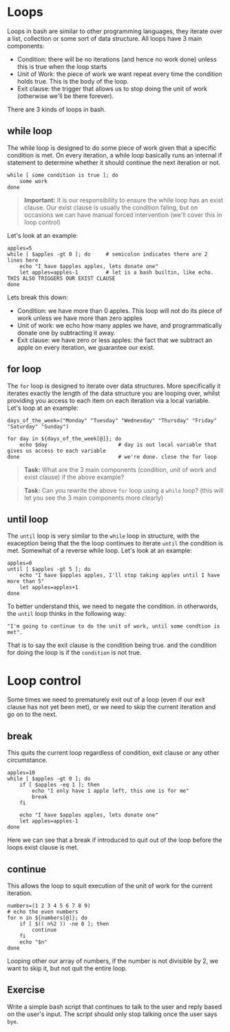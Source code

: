 Loops
=====

Loops in bash are similar to other programming languages, they iterate over a list, collection or some sort of data structure. All loops have 3 main components:

  - Condition: there will be no iterations (and hence no work done) unless this is true when the loop starts
  - Unit of Work: the piece of work we want repeat every time the condition holds true. This is the body of the loop.
  - Exit clause: the trigger that allows us to stop doing the unit of work (otherwise we'll be there forever).

There are 3 kinds of loops in bash.

while loop
----------
The while loop is designed to do some piece of work given that a specific condition is met. On every iteration, a while loop basically runs an internal if statement to determine whether it should continue the next iteration or not.
	
	while [ some condition is true ]; do
		some work
	done
	
> **Important:** It is our responsibility to ensure the while loop has an exist clause. Our exist clause is usually the condition faling, but on occasions we can have manual forced intervention (we'll cover this in loop control)

Let's look at an example:

	apples=5
	while [ $apples -gt 0 ]; do 	# semicolon indicates there are 2 lines here
		echo "I have $apples apples, lets donate one"
		let apples=apples-1			# let is a bash builtin, like echo. THIS ALSO TRIGGERS OUR EXIST CLAUSE
	done

Lets break this down:
  - Condition: we have more than 0 apples. This loop will not do its piece of work unless we have more than zero apples
  - Unit of work: we echo how many apples we have, and programmatically donate one by subtracting it away.
  - Exit clause: we have zero or less apples: the fact that we subtract an apple on every iteration, we guarantee our exist.
  

for loop
--------
The `for` loop is designed to iterate over data structures. More specifically it iterates exactly the length of the data structure you are looping over, whilst providing you access to each item on each iteration via a local variable. Let's loop at an example:

	days_of_the_week=("Monday" "Tuesday" "Wednesday" "Thursday" "Friday" "Saturday" "Sunday")
	
	for day in ${days_of_the_week[@]}; do		
		echo $day						# day is out local variable that gives us access to each variable 
	done								# we're done. close the for loop
	
> **Task:** What are the 3 main components (condition, unit of work and exist clause) if the above example?

> **Task:** Can you rewrite the above `for` loop using a `while` loop? (this will let you see the 3 main components more clearly)


until loop
----------
The `until` loop is very similar to the `while` loop in structure, with the exaception being that the the loop continues to iterate `until` the condition is met. Somewhat of a reverse while loop. Let's look at an example:

	apples=0
	until [ $apples -gt 5 ]; do 	
		echo "I have $apples apples, I'll stop taking apples until I have more than 5"
		let apples=apples+1		
	done
	
To better understand this, we need to negate the condition. in otherwords, the `until` loop thinks in the following way: 
	
	"I'm going to continue to do the unit of work, until some condtion is met". 

That is to say the exit clause is the condition being true. and the condition for doing the loop is if the `condition` is not true.


Loop control
============
Some times we need to prematurely exit out of a loop (even if our exit clause has not yet been met), or we need to skip the current iteration and go on to the next.

break
-----
This quits the current loop regardless of condition, exit clause or any other circumstance.

    apples=10
    while [ $apples -gt 0 ]; do
		if [ $apples -eq 1 ]; then
			echo "I only have 1 apple left, this one is for me"
			break
		fi
		
        echo "I have $apples apples, lets donate one"
        let apples=apples-1
    done
	
Here we can see that a break if introduced to quit out of the loop before the loops exist clause is met.

continue
--------
This allows the loop to squit execution of the unit of work for the current iteration.

	numbers=(1 2 3 4 5 6 7 8 9)
	# echo the even numbers
	for n in ${numbers[@]}; do
		if [ $(( n%2 )) -ne 0 ]; then
			continue
		fi
		echo "$n"
	done

Looping other our array of numbers, if the number is not divisible by 2, we want to skip it, but not quit the entire loop.


Exercise
--------

Write a simple bash script that continues to talk to the user and reply based on the user's input. The script should only stop talking once the user says `bye`.



